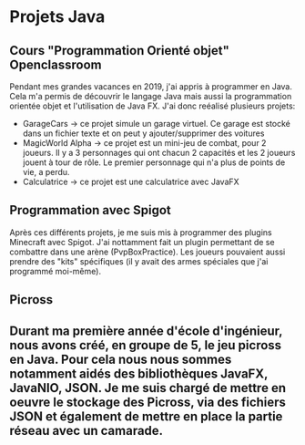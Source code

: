 <h1>Projets Java</h1>

<h2>Cours "Programmation Orienté objet" Openclassroom</h2>
Pendant mes grandes vacances en 2019, j'ai appris à programmer en Java. Cela m'a permis de découvrir le langage Java mais aussi la programmation orientée objet et l'utilisation de Java FX. J'ai donc reéalisé plusieurs projets: 

- GarageCars -> ce projet simule un garage virtuel. Ce garage est stocké dans un fichier texte et on peut y ajouter/supprimer des voitures
- MagicWorld Alpha -> ce projet est un mini-jeu de combat, pour 2 joueurs. Il y a 3 personnages qui ont chacun 2 capacités et les 2 joueurs jouent à tour de rôle. Le premier personnage qui n'a plus de points de vie, a perdu.
- Calculatrice -> ce projet est une calculatrice avec JavaFX

<h2>Programmation avec Spigot</h2>
Après ces différents projets, je me suis mis à programmer des plugins Minecraft avec Spigot. J'ai nottamment fait un plugin permettant de se combattre dans une arène (PvpBoxPractice). Les joueurs pouvaient aussi prendre des "kits" spécifiques (il y avait des armes spéciales que j'ai programmé moi-même).

<h2>Picross<h2>
Durant ma première année d'école d'ingénieur, nous avons créé, en groupe de 5, le jeu picross en Java. Pour cela nous nous sommes notamment aidés des bibliothèques JavaFX, JavaNIO, JSON. Je me suis chargé de mettre en oeuvre le stockage des Picross, via des fichiers JSON et également de mettre en place la partie réseau avec un camarade.